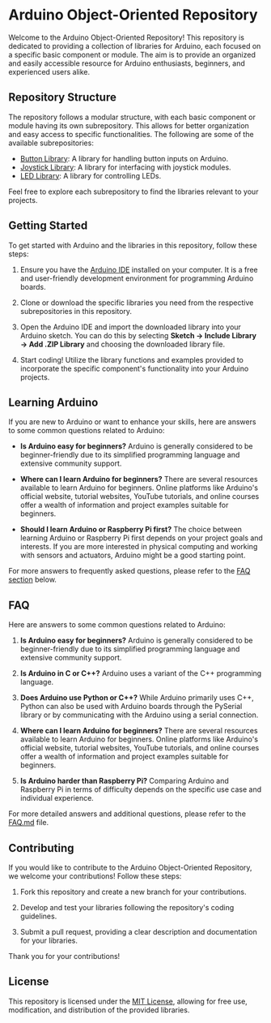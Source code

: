 # Arduino Object-Oriented Repository

Welcome to the Arduino Object-Oriented Repository! This repository is dedicated to providing a collection of libraries for Arduino, each focused on a specific basic component or module. The aim is to provide an organized and easily accessible resource for Arduino enthusiasts, beginners, and experienced users alike.

## Repository Structure

The repository follows a modular structure, with each basic component or module having its own subrepository. This allows for better organization and easy access to specific functionalities. The following are some of the available subrepositories:

- [Button Library](https://github.com/Samartic/button-library): A library for handling button inputs on Arduino.
- [Joystick Library](https://github.com/Samartic/joystick-library): A library for interfacing with joystick modules.
- [LED Library](https://github.com/Samartic/led-library): A library for controlling LEDs.

Feel free to explore each subrepository to find the libraries relevant to your projects.

## Getting Started

To get started with Arduino and the libraries in this repository, follow these steps:

1. Ensure you have the [Arduino IDE](https://www.arduino.cc/en/software) installed on your computer. It is a free and user-friendly development environment for programming Arduino boards.

2. Clone or download the specific libraries you need from the respective subrepositories in this repository.

3. Open the Arduino IDE and import the downloaded library into your Arduino sketch. You can do this by selecting **Sketch → Include Library → Add .ZIP Library** and choosing the downloaded library file.

4. Start coding! Utilize the library functions and examples provided to incorporate the specific component's functionality into your Arduino projects.

## Learning Arduino

If you are new to Arduino or want to enhance your skills, here are answers to some common questions related to Arduino:

- **Is Arduino easy for beginners?** Arduino is generally considered to be beginner-friendly due to its simplified programming language and extensive community support.

- **Where can I learn Arduino for beginners?** There are several resources available to learn Arduino for beginners. Online platforms like Arduino's official website, tutorial websites, YouTube tutorials, and online courses offer a wealth of information and project examples suitable for beginners.

- **Should I learn Arduino or Raspberry Pi first?** The choice between learning Arduino or Raspberry Pi first depends on your project goals and interests. If you are more interested in physical computing and working with sensors and actuators, Arduino might be a good starting point.

For more answers to frequently asked questions, please refer to the [FAQ section](#faq) below.

## FAQ

Here are answers to some common questions related to Arduino:

1. **Is Arduino easy for beginners?**
   Arduino is generally considered to be beginner-friendly due to its simplified programming language and extensive community support.

2. **Is Arduino in C or C++?**
   Arduino uses a variant of the C++ programming language.

3. **Does Arduino use Python or C++?**
   While Arduino primarily uses C++, Python can also be used with Arduino boards through the PySerial library or by communicating with the Arduino using a serial connection.

4. **Where can I learn Arduino for beginners?**
   There are several resources available to learn Arduino for beginners. Online platforms like Arduino's official website, tutorial websites, YouTube tutorials, and online courses offer a wealth of information and project examples suitable for beginners.

5. **Is Arduino harder than Raspberry Pi?**
   Comparing Arduino and Raspberry Pi in terms of difficulty depends on the specific use case and individual experience.


For more detailed answers and additional questions, please refer to the [FAQ.md](FAQ.md) file.

## Contributing

If you would like to contribute to the Arduino Object-Oriented Repository, we welcome your contributions! Follow these steps:

1. Fork this repository and create a new branch for your contributions.

2. Develop and test your libraries following the repository's coding guidelines.

3. Submit a pull request, providing a clear description and documentation for your libraries.

Thank you for your contributions!

## License

This repository is licensed under the [MIT License](LICENSE), allowing for free use, modification, and distribution of the provided libraries.

